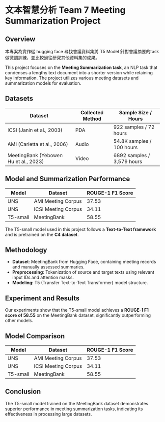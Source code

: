 # 文本智慧分析 Team 7 Meeting Summarization Project

## Overview
本專案為實作從 hugging face 尋找會議資料集將 T5 Model 針對會議摘要的task做微調訓練，並比較過往研究其他資料集的成果。

This project focuses on the **Meeting Summarization task**, an NLP task that condenses a lengthy text document into a shorter version while retaining key information. The project utilizes various meeting datasets and summarization models for evaluation.

## Datasets

| Dataset | Collected Method | Sample Size / Hours |
|---------|------------------|---------------------|
| ICSI (Janin et al., 2003) | PDA | 922 samples / 72 hours |
| AMI (Carletta et al., 2006) | Audio | 54.8K samples / 100 hours |
| MeetingBank (Yebowen Hu et al., 2023) | Video | 6892 samples / 3,579 hours |

## Model and Summarization Performance

| Model | Dataset | ROUGE-1 F1 Score |
|-------|---------|------------------|
| UNS | AMI Meeting Corpus | 37.53 |
| UNS | ICSI Meeting Corpus | 34.11 |
| T5-small | MeetingBank | 58.55 |

The T5-small model used in this project follows a **Text-to-Text framework** and is pretrained on the **C4 dataset**.

## Methodology

- **Dataset**: MeetingBank from Hugging Face, containing meeting records and manually assessed summaries.
- **Preprocessing**: Tokenization of source and target texts using relevant input IDs and attention masks.
- **Modeling**: T5 (Transfer Text-to-Text Transformer) model structure.

## Experiment and Results

Our experiments show that the T5-small model achieves a **ROUGE-1 F1 score of 58.55** on the MeetingBank dataset, significantly outperforming other models.


## Model Comparison

| Model | Dataset | ROUGE-1 F1 Score |
|-------|---------|------------------|
| UNS | AMI Meeting Corpus | 37.53 |
| UNS | ICSI Meeting Corpus | 34.11 |
| T5-small | MeetingBank | 58.55 |

## Conclusion

The T5-small model trained on the MeetingBank dataset demonstrates superior performance in meeting summarization tasks, indicating its effectiveness in processing large datasets.

